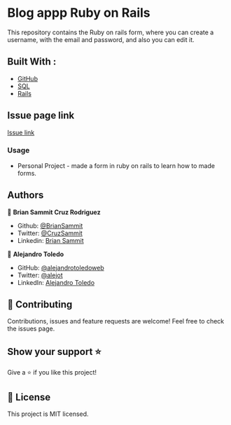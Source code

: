 # Blog appp Ruby on Rails

This repository contains the Ruby on rails form,  where you can create a username, with the email and password, and also you can edit it.

## Built With :

- [GitHub](https://github.com/)
- [SQL](https://sqlzoo.net/wiki/SQL_Tutorial)
- [Rails](https://rubyonrails.org/)

## Issue page link

[Issue link](https://github.com/BrianSammit/Rails_form/issues)

### Usage

- Personal Project - made a form in ruby on rails to learn how to made forms.

## Authors

👤 **Brian Sammit Cruz Rodriguez**

- Github: [@BrianSammit](https://github.com/BrianSammit)
- Twitter: [@CruzSammit](https://twitter.com/CruzSammit)
- Linkedin: [Brian Sammit](https://www.linkedin.com/in/brian-sammit-cruz-rodriguez-5877551a8/)

👤 **Alejandro Toledo**

- GitHub: [@alejandrotoledoweb](https://github.com/alejandrotoledoweb)
- Twitter: [@alejot](https://twitter.com/alejot)
- LinkedIn: [Alejandro Toledo](https://www.linkedin.com/in/alejandro-toledo-3b444b109/)

## 🤝 Contributing

Contributions, issues and feature requests are welcome!
Feel free to check the issues page.

## Show your support ⭐️

Give a ⭐️ if you like this project!

## 📝 License

This project is MIT licensed.
